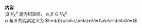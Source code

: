 **内容**  
设 $V_K^n$ 是内积空间， $\alpha,\beta\in V_K^n$  
 $\alpha$ 与 $\beta$ 的距离定义为 $\rm{d}(\alpha,\beta)=\Vert\alpha-\beta\Vert$  
